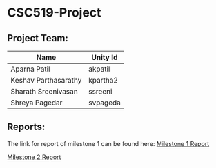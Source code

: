 # CSC519-Project

## Project Team:
| Name         	| Unity Id 	|
|--------------	|----------	|
| Aparna Patil 	| akpatil  	|
| Keshav Parthasarathy 	| kpartha2  	|
| Sharath Sreenivasan 	| ssreeni  	|
| Shreya Pagedar 	| svpageda  	|

## Reports:

The link for report of milestone 1 can be found here:
[Milestone 1 Report](https://github.ncsu.edu/akpatil/CSC519-Project/blob/master/M1/README.md)

[Milestone 2 Report](https://github.ncsu.edu/akpatil/CSC519-Project/blob/master/M2/README.md)



